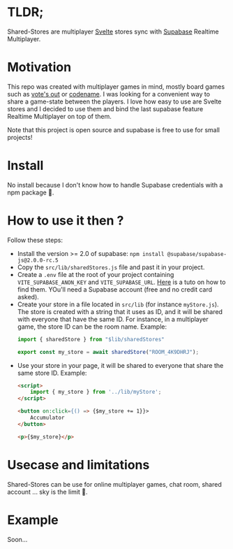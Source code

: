 # TLDR;

Shared-Stores are multiplayer [Svelte](https://svelte.dev/) stores sync with [Supabase](https://supabase.com/) Realtime Multiplayer.

# Motivation
This repo was created with multiplayer games in mind, mostly board games such as [vote's out](https://votesout.com/) or [codename](https://codenames.game/). I was looking for a convenient way to share a game-state between the players. I love how easy to use are Svelte stores and I decided to use them and bind the last supabase feature Realtime Multiplayer on top of them. 

Note that this project is open source and supabase is free to use for small projects! 

# Install

No install because I don't know how to handle Supabase credentials with a npm package 🤡.


# How to use it then ?

Follow these steps: 
 - Install the version >= 2.0 of supabase: `npm install @supabase/supabase-js@2.0.0-rc.5`
 - Copy the `src/lib/sharedStores.js` file and past it in your project.
 - Create a `.env` file at the root of your project containing `VITE_SUPABASE_ANON_KEY` and `VITE_SUPABASE_URL`. [Here](https://supabase.com/docs/guides/with-sveltekit) is a tuto on how to find them. YOu'll need a Supabase account (free and no credit card asked).
 - Create your store in a file located in `src/lib` (for instance `myStore.js`). The store is created with a string that it uses as ID, and it will be shared with everyone that have the same ID. For instance, in a multiplayer game, the store ID can be the room name. Example:
    ```javascript
    import { sharedStore } from "$lib/sharedStores"

    export const my_store = await sharedStore("ROOM_4K9DHRJ");
    ```
 - Use your store in your page, it will be shared to everyone that share the same store ID. Example:
    ```html
    <script>
        import { my_store } from '../lib/myStore';
    </script>

    <button on:click={() => {$my_store += 1}}>
        Accumulator
    </button>

    <p>{$my_store}</p>
    ```

# Usecase and limitations

Shared-Stores can be use for online multiplayer games, chat room, shared account ... sky is the limit 🚀.

# Example

Soon...


